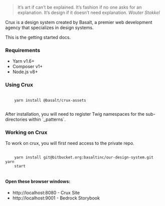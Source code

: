 > It’s art if can’t be explained. It’s fashion if no one asks for an explanation. It’s design if it doesn’t need explanation. *Wouter Stokkel*

<p>
  Crux is a design system created by Basalt, a premier web development
  agency that specializes in design systems.
</p>
<p>This is the getting started docs.</p>
<h3>Requirements</h3>
<ul>
  <li>Yarn v1.6+</li>
  <li>Composer v1+</li>
  <li>Node.js v8+</li>
</ul>
<h3 id="usingcrux">Using Crux</h3>
<pre>
  <code className="bash language-bash">
    yarn install @basalt/crux-assets
  </code>
</pre>
<p>
  After installation, you will need to register Twig namespaces for the
  sub-directories within `_patterns`.
</p>
<h3 id="contributingtocrux">Working on Crux</h3>
<p>To work on crux, you will first need access to the private repo.</p>
<pre>
  <code className="bash language-bash">
    yarn install git@bitbucket.org:basaltinc/our-design-system.git yarn
    start
  </code>
</pre>
<h4>Open these browser windows:</h4>
<ul>
  <li>http://localhost:8080 - Crux Site</li>
  <li>http://localhost:9001 - Bedrock Storybook</li>
</ul>

